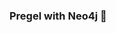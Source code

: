 ### Pregel with Neo4j 🚀























































































































 























